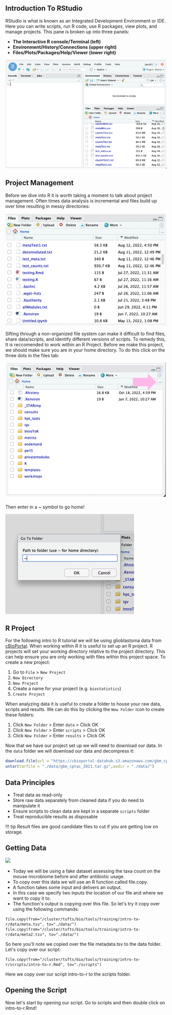 ## Introduction To RStudio

RStudio is what is known as an Integrated Development Environment or IDE. Here you can write scripts, run R code, use R packages, view plots, and manage projects. This pane is broken up into three panels:

- **The Interactive R console/Terminal (left)**
- **Environment/History/Connections (upper right)**
- **Files/Plots/Packages/Help/Viewer (lower right)**

![](images/rstudio1.png)

## Project Management

Before we dive into R it is worth taking a moment to talk about project management. Often times data analysis is incremental and files build up over time resulting in messy directories:

![](images/messy.png)

Sifting through a non-organized file system can make it difficult to find files, share data/scripts, and identify different versions of scripts. To remedy this, It is reccomended to work within an R Project. Before we make this project, we should make sure you are in your home directory. To do this click on the three dots in the files tab:

![](images/three_dots.png)

Then enter in a ~ symbol to go home!

![](images/getting_home.png)


## R Project

For the following intro to R tutorial we will be using glioblastoma data from [cBioPortal](https://www.cbioportal.org/study/summary?id=gbm_cptac_2021). When working within R it is useful to set up an R project. R projects will set your working directory relative to the project directory. This can help ensure you are only working with files within this project space. To create a new project:

1. Go to `File` > `New Project`
2. `New Directory`
3. `New Project`
4. Create a name for your project (e.g. `biostatistics`)
5. `Create Project`
     
When analyzing data it is useful to create a folder to house your raw data, scripts and results. We can do this by clicking the `New Folder` icon to create these folders:

1. Click `New Folder` > Enter `data` > Click OK
2. Click `New Folder` > Enter `scripts` > Click OK
3. Click `New Folder` > Enter `results` > Click OK
    
Now that we have our project set up we will need to download our data. In the `data` folder we will download our data and decompress it:

``` R
download.file(url = "https://cbioportal-datahub.s3.amazonaws.com/gbm_cptac_2021.tar.gz",destfile = "./data/gbm_cptac_2021.tar.gz" )
untar(tarfile = "./data/gbm_cptac_2021.tar.gz",exdir = "./data/")
```

## Data Principles

- Treat data as read-only
- Store raw data separately from cleaned data if you do need to manipulate it
- Ensure scripts to clean data are kept in a separate `scripts` folder
- Treat reproducible results as disposable

!!! tip
    Result files are good candidate files to cut if you are getting low on storage.


## Getting Data

![](images/data_summary.png)

- Today we will be using a fake dataset assessing the taxa count on the mouse microbiome before and after antibiotic usage.
- To copy over this data we will use an R function called file.copy. 
- A function takes some input and delivers an output. 
- In this case we specify two inputs the location of our file and where we want to copy it to. 
- The function's output is copying over this file. So let's try it copy over using the following commands:



```{r data.copy,warning=F,message=F}
file.copy(from="/cluster/tufts/bio/tools/training/intro-to-r/data/meta.tsv", to="./data/")
file.copy(from="/cluster/tufts/bio/tools/training/intro-to-r/data/meta2.tsv", to="./data/")
```

So here you'll note we copied over the file metadata.tsv to the data folder. Let's copy over our script:

```{r script.copy,warning=F,message=F}
file.copy(from="/cluster/tufts/bio/tools/training/intro-to-r/scripts/intro-to-r.Rmd", to="./scripts")
```

Here we copy over our script intro-to-r to the scripts folder.



## Opening the Script

Now let's start by opening our script. Go to scripts and then double click on intro-to-r.Rmd!
